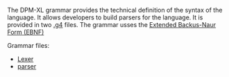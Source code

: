 The DPM-XL grammar provides the technical definition of the syntax of the language.
It allows developers to build parsers for the language.
It is provided in two [.g4](https://docs.fileformat.com/programming/g4/) files. The grammar usses the [Extended Backus-Naur Form (EBNF)](https://en.wikipedia.org/wiki/Extended_Backus%E2%80%93Naur_form)

Grammar files:
- [Lexer](./dpm_xlLexer.g4)
- [parser](./dpm_xlParser.g4)